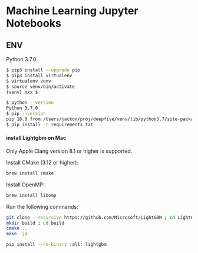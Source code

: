 # Machine Learning Jupyter Notebooks

## ENV

Python 3.7.0

```bash
$ pip3 install --upgrade pip
$ pip3 install virtualenv
$ virtualenv venv
$ source venv/bin/activate
(venv) xxx $
```

```bash
$ python --version
Python 3.7.0
$ pip --version
pip 18.0 from /Users/jackon/proj/deepfive/venv/lib/python3.7/site-packages/pip (python 3.7)
$ pip install -r requirements.txt
```

#### install Lightgbm on Mac

Only Apple Clang version 8.1 or higher is supported.

Install CMake (3.12 or higher):

```bash
brew install cmake
```

Install OpenMP:

```bash
brew install libomp
```

Run the following commands:

```bash
git clone --recursive https://github.com/Microsoft/LightGBM ; cd LightGBM
mkdir build ; cd build
cmake ..
make -j4
```

```bash
pip install --no-binary :all: lightgbm
```
